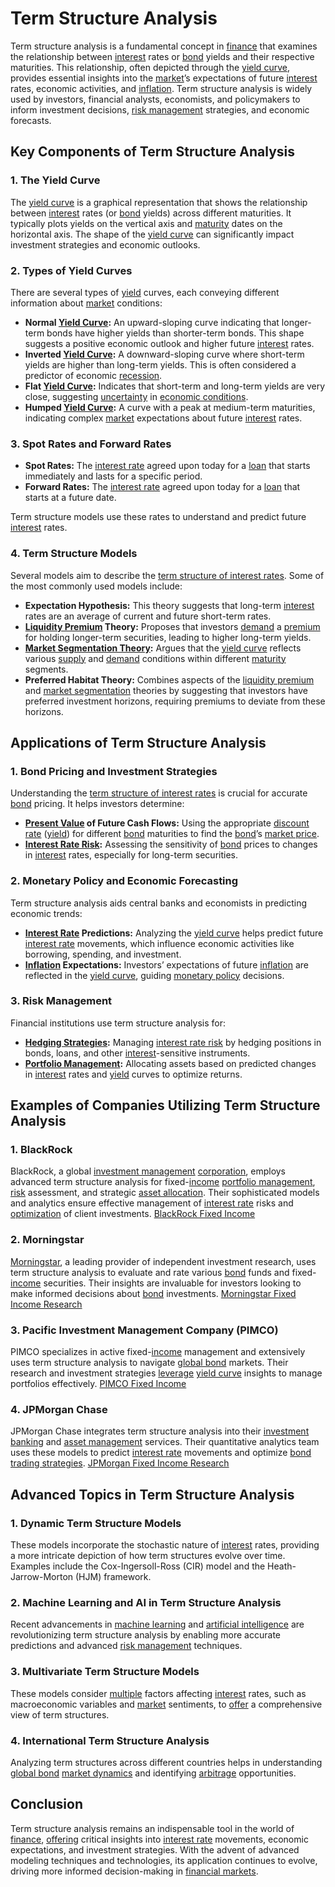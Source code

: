 # Term Structure Analysis

Term structure analysis is a fundamental concept in [finance](../f/finance.md) that examines the relationship between [interest](../i/interest.md) rates or [bond](../b/bond.md) yields and their respective maturities. This relationship, often depicted through the [yield curve](../y/yield_curve.md), provides essential insights into the [market](../m/market.md)’s expectations of future [interest](../i/interest.md) rates, economic activities, and [inflation](../i/inflation.md). Term structure analysis is widely used by investors, financial analysts, economists, and policymakers to inform investment decisions, [risk management](../r/risk_management.md) strategies, and economic forecasts.

## Key Components of Term Structure Analysis

### 1. The Yield Curve
The [yield curve](../y/yield_curve.md) is a graphical representation that shows the relationship between [interest](../i/interest.md) rates (or [bond](../b/bond.md) yields) across different maturities. It typically plots yields on the vertical axis and [maturity](../m/maturity.md) dates on the horizontal axis. The shape of the [yield curve](../y/yield_curve.md) can significantly impact investment strategies and economic outlooks.

### 2. Types of Yield Curves
There are several types of [yield](../y/yield.md) curves, each conveying different information about [market](../m/market.md) conditions:

- **Normal [Yield Curve](../y/yield_curve.md):** An upward-sloping curve indicating that longer-term bonds have higher yields than shorter-term bonds. This shape suggests a positive economic outlook and higher future [interest](../i/interest.md) rates.
- **Inverted [Yield Curve](../y/yield_curve.md):** A downward-sloping curve where short-term yields are higher than long-term yields. This is often considered a predictor of economic [recession](../r/recession.md).
- **Flat [Yield Curve](../y/yield_curve.md):** Indicates that short-term and long-term yields are very close, suggesting [uncertainty](../u/uncertainty_in_trading.md) in [economic conditions](../e/economic_conditions.md).
- **Humped [Yield Curve](../y/yield_curve.md):** A curve with a peak at medium-term maturities, indicating complex [market](../m/market.md) expectations about future [interest](../i/interest.md) rates.

### 3. Spot Rates and Forward Rates
- **Spot Rates:** The [interest rate](../i/interest_rate.md) agreed upon today for a [loan](../l/loan.md) that starts immediately and lasts for a specific period.
- **Forward Rates:** The [interest rate](../i/interest_rate.md) agreed upon today for a [loan](../l/loan.md) that starts at a future date.

Term structure models use these rates to understand and predict future [interest](../i/interest.md) rates.

### 4. Term Structure Models
Several models aim to describe the [term structure of interest rates](../t/term_structure_of_interest_rates.md). Some of the most commonly used models include:

- **Expectation Hypothesis:** This theory suggests that long-term [interest](../i/interest.md) rates are an average of current and future short-term rates.
- **[Liquidity Premium](../l/liquidity_premium.md) Theory:** Proposes that investors [demand](../d/demand.md) a [premium](../p/premium.md) for holding longer-term securities, leading to higher long-term yields.
- **[Market Segmentation Theory](../m/market_segmentation_theory.md):** Argues that the [yield curve](../y/yield_curve.md) reflects various [supply](../s/supply.md) and [demand](../d/demand.md) conditions within different [maturity](../m/maturity.md) segments.
- **Preferred Habitat Theory:** Combines aspects of the [liquidity premium](../l/liquidity_premium.md) and [market segmentation](../m/market_segmentation.md) theories by suggesting that investors have preferred investment horizons, requiring premiums to deviate from these horizons.

## Applications of Term Structure Analysis

### 1. Bond Pricing and Investment Strategies
Understanding the [term structure of interest rates](../t/term_structure_of_interest_rates.md) is crucial for accurate [bond](../b/bond.md) pricing. It helps investors determine:

- **[Present Value](../p/present_value.md) of Future Cash Flows:** Using the appropriate [discount rate](../d/discount_rate.md) ([yield](../y/yield.md)) for different [bond](../b/bond.md) maturities to find the [bond](../b/bond.md)’s [market price](../m/market_price.md).
- **[Interest Rate Risk](../i/interest_rate_risk.md):** Assessing the sensitivity of [bond](../b/bond.md) prices to changes in [interest](../i/interest.md) rates, especially for long-term securities.

### 2. Monetary Policy and Economic Forecasting
Term structure analysis aids central banks and economists in predicting economic trends:

- **[Interest Rate](../i/interest_rate.md) Predictions:** Analyzing the [yield curve](../y/yield_curve.md) helps predict future [interest rate](../i/interest_rate.md) movements, which influence economic activities like borrowing, spending, and investment.
- **[Inflation](../i/inflation.md) Expectations:** Investors’ expectations of future [inflation](../i/inflation.md) are reflected in the [yield curve](../y/yield_curve.md), guiding [monetary policy](../m/monetary_policy.md) decisions.

### 3. Risk Management
Financial institutions use term structure analysis for:

- **[Hedging Strategies](../h/hedging_strategies.md):** Managing [interest rate risk](../i/interest_rate_risk.md) by hedging positions in bonds, loans, and other [interest](../i/interest.md)-sensitive instruments.
- **[Portfolio Management](../p/portfolio_management.md):** Allocating assets based on predicted changes in [interest](../i/interest.md) rates and [yield](../y/yield.md) curves to optimize returns.

## Examples of Companies Utilizing Term Structure Analysis

### 1. BlackRock
BlackRock, a global [investment management](../i/investment_management.md) [corporation](../c/corporation.md), employs advanced term structure analysis for fixed-[income](../i/income.md) [portfolio management](../p/portfolio_management.md), [risk](../r/risk.md) assessment, and strategic [asset allocation](../a/asset_allocation.md). Their sophisticated models and analytics ensure effective management of [interest rate](../i/interest_rate.md) risks and [optimization](../o/optimization.md) of client investments.
[BlackRock Fixed Income](https://www.blackrock.com/us/individual/investment-ideas/fixed-income)

### 2. Morningstar
[Morningstar](../m/morningstar.md), a leading provider of independent investment research, uses term structure analysis to evaluate and rate various [bond](../b/bond.md) funds and fixed-[income](../i/income.md) securities. Their insights are invaluable for investors looking to make informed decisions about [bond](../b/bond.md) investments.
[Morningstar Fixed Income Research](https://www.morningstar.com/lp/fixed-income-solutions)

### 3. Pacific Investment Management Company (PIMCO)
PIMCO specializes in active fixed-[income](../i/income.md) management and extensively uses term structure analysis to navigate [global bond](../g/global_bond.md) markets. Their research and investment strategies [leverage](../l/leverage.md) [yield curve](../y/yield_curve.md) insights to manage portfolios effectively.
[PIMCO Fixed Income](https://www.pimco.com/en-us/our-firm/duration/our-fixed-income-focus)

### 4. JPMorgan Chase
JPMorgan Chase integrates term structure analysis into their [investment banking](../i/investment_banking.md) and [asset management](../a/asset_management.md) services. Their quantitative analytics team uses these models to predict [interest rate](../i/interest_rate.md) movements and optimize [bond](../b/bond.md) [trading strategies](../t/trading_strategies.md).
[JPMorgan Fixed Income Research](https://www.jpmorgan.com/global/research/fixed-income)

## Advanced Topics in Term Structure Analysis

### 1. Dynamic Term Structure Models
These models incorporate the stochastic nature of [interest](../i/interest.md) rates, providing a more intricate depiction of how term structures evolve over time. Examples include the Cox-Ingersoll-Ross (CIR) model and the Heath-Jarrow-Morton (HJM) framework.

### 2. Machine Learning and AI in Term Structure Analysis
Recent advancements in [machine learning](../m/machine_learning.md) and [artificial intelligence](../a/artificial_intelligence_in_trading.md) are revolutionizing term structure analysis by enabling more accurate predictions and advanced [risk management](../r/risk_management.md) techniques.

### 3. Multivariate Term Structure Models
These models consider [multiple](../m/multiple.md) factors affecting [interest](../i/interest.md) rates, such as macroeconomic variables and [market](../m/market.md) sentiments, to [offer](../o/offer.md) a comprehensive view of term structures.

### 4. International Term Structure Analysis
Analyzing term structures across different countries helps in understanding [global bond](../g/global_bond.md) [market dynamics](../m/market_dynamics.md) and identifying [arbitrage](../a/arbitrage.md) opportunities.

## Conclusion

Term structure analysis remains an indispensable tool in the world of [finance](../f/finance.md), [offering](../o/offering.md) critical insights into [interest rate](../i/interest_rate.md) movements, economic expectations, and investment strategies. With the advent of advanced modeling techniques and technologies, its application continues to evolve, driving more informed decision-making in [financial markets](../f/financial_market.md).
